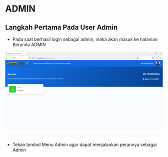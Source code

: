 # ADMIN

## Langkah Pertama Pada User Admin

* Pada saat berhasil login sebagai admin, maka akan masuk ke halaman Beranda ADMIN

![](<../../../../.gitbook/assets/image (6) (1) (1).png>)

* Tekan tombol Menu Admin agar dapat menjalankan perannya sebagai Admin

